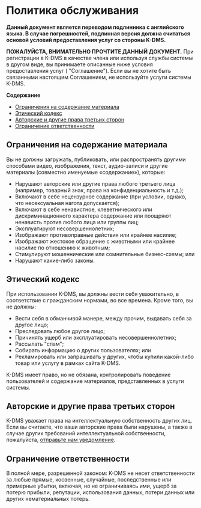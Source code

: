 # Политика обслуживания

**Данный документ является переводом подлинника с английского языка. В случае погрешностей, подлинная версия должна считаться основой условий предоставления услуг со стороны  K-DMS.**

**ПОЖАЛУЙСТА, ВНИМАТЕЛЬНО ПРОЧТИТЕ ДАННЫЙ ДОКУМЕНТ.** При регистрации в K-DMS в качестве члена или используя службы системы в другом виде, вы принимаете описанные ниже условия предоставления услуг ( "Соглашение"). Если вы не хотите быть связанными настоящим Соглашением, не используйте услуги системы K-DMS.
 

**Содержание**

- [Ограничения на содержание материала](#content-restrictions)
- [Этический кодекс](#code-of-conduct)
- [Авторские и другие права третьих сторон](#third-party-copyrights-and-other-rights)
- [Ограничение ответственности](#limitation-of-liability)


## <a id="content-restrictions"></a>Ограничения на содержание материала
Вы не должны загружать, публиковать, или распространять другими способами видео, изображения, текст, аудио-записи и другие материалы (совместно именуемые «содержание»), которые:
* Нарушают авторские или другие права любого третьего лица  (например, товарный знак, права на конфиденциальность и т.д.);
* Включают в себе нецензурное содержание (при условии, однако, что несексуальная нагота допускается);
* Включают  в себе ненавистное, клеветнического или дискриминационного характера содержание или поощряют ненависть против любого лица или группы лиц;
* Эксплуатируют несовершеннолетних;
* Изображают противоправные действия или крайнее насилие;
* Изображают жестокое обращение с животными или крайнее насилие по отношению к животным;
* Стимулируют мошеннические или сомнительные бизнес-схемы; или
* Нарушают какие-либо законы.

## <a id="code-of-conduct"></a>Этический кодекс
При использовании K-DMS, вы должны вести себя уважительно, в соответствие с гражданским нормами, во все времена. Кроме того, вы не должны:
* Вести себя в обманчивой манере, между прочим, выдавать себя за другое лицо;
* Преследовать любое другое лицо;
* Причинять ущерб или эксплуатировать несовершеннолетних;
* Рассылать "спам";
* Собирать информацию о других пользователях; или
* Рекламировать или запрашивать у других, чтобы купили какой-либо товар или услугу в рамках сайта K-DMS.

K-DMS имеет право, но не обязана, контролировать поведение пользователей и содержание материалов, представленных в услуги системы.

## <a id="third-party-copyrights-and-other-rights"></a>Авторские и другие права третьих сторон
K-DMS уважает права на интеллектуальную собственность других лиц. Если вы считаете, что ваши авторские права были нарушены, а также в случае других требований интеллектуальной собственности, пожалуйста, [отправьте нам уведомление](contact).

## <a id="limitation-of-liability"></a>Ограничение ответственности
В полной мере, разрешенной законом: K-DMS не несет ответственности за любые прямые, косвенные, случайные, последственные или примерные убытки, включая, но не ограничиваясь ими, ущерб за потерю прибыли, репутации, использования данных, потери данных или других нематериальных потерь.
